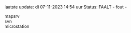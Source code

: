 laatste update: 
di 07-11-2023 14:54   uur 
Status: FAALT - fout - 
<div class="service R">mapsrv</div><div class="service R">svn</div><div class="service Y">microstation</div>